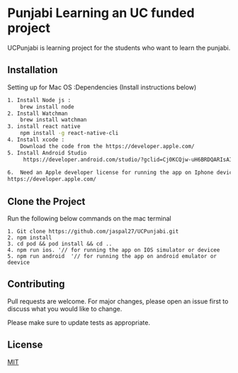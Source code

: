 # Punjabi Learning an UC funded project

UCPunjabi is learning project for the students who want to learn the punjabi.

## Installation

Setting up for Mac OS :Dependencies (Install instructions below)

```bash
1. Install Node js : 
    brew install node
2. Install Watchman
    brew install watchman
3. install react native
    npm install -g react-native-cli
4. Install xcode : 
    Download the code from the https://developer.apple.com/
5. Install Android Studio
     https://developer.android.com/studio/?gclid=Cj0KCQjw-uH6BRDQARIsAI3I-UeV2e09iKWZ8K5fpMBodMZjUwra3_gONdYSp56xgPK7Ua5Y7BkDBAMaAqcEEALw_wcB&gclsrc=aw.ds
    
6.  Need an Apple developer license for running the app on Iphone device. 
https://developer.apple.com/
```

## Clone the Project
Run the following below commands on the mac terminal
```git
1. Git clone https://github.com/jaspal27/UCPunjabi.git
2. npm install
3. cd pod && pod install && cd ..
4. npm run ios. '// for running the app on IOS simulator or devicee
5. npm run android  '// for running the app on android emulator or deevice

```

## Contributing
Pull requests are welcome. For major changes, please open an issue first to discuss what you would like to change.

Please make sure to update tests as appropriate.

## License
[MIT](https://choosealicense.com/licenses/mit/)